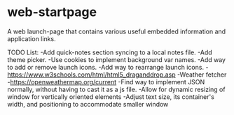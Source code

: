 # web-startpage
A web launch-page that contains various useful embedded information and application links.

TODO List:
-Add quick-notes section syncing to a local notes file.
-Add theme picker.
    -Use cookies to implement background var names.
-Add way to add or remove launch icons.
-Add way to rearrange launch icons.
    -https://www.w3schools.com/html/html5_draganddrop.asp
-Weather fetcher
    -https://openweathermap.org/current
-Find way to implement JSON normally, without having to cast it as a js file.
-Allow for dynamic resizing of window for vertically oriented elements
    -Adjust text size, its container's width, and positioning to accommodate smaller window